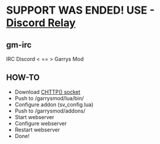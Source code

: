 # SUPPORT WAS ENDED! USE - [Discord Relay](https://github.com/testeron211/discord-relay)

## gm-irc
IRC Discord < == > Garrys Mod

## HOW-TO
- Download [CHTTP() socket](https://github.com/timschumi/gmod-chttp/releases)
- Push to /garrysmod/lua/bin/
- Configure addon (sv_config.lua)
- Push to /garrysmod/addons/
- Start webserver
- Configure webserver
- Restart webserver
- Done!
